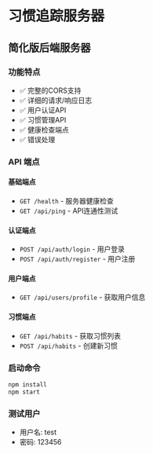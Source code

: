 # 习惯追踪服务器

## 简化版后端服务器

### 功能特点
- ✅ 完整的CORS支持
- ✅ 详细的请求/响应日志
- ✅ 用户认证API
- ✅ 习惯管理API
- ✅ 健康检查端点
- ✅ 错误处理

### API 端点

#### 基础端点
- `GET /health` - 服务器健康检查
- `GET /api/ping` - API连通性测试

#### 认证端点
- `POST /api/auth/login` - 用户登录
- `POST /api/auth/register` - 用户注册

#### 用户端点
- `GET /api/users/profile` - 获取用户信息

#### 习惯端点
- `GET /api/habits` - 获取习惯列表
- `POST /api/habits` - 创建新习惯

### 启动命令
```bash
npm install
npm start
```

### 测试用户
- 用户名: test
- 密码: 123456